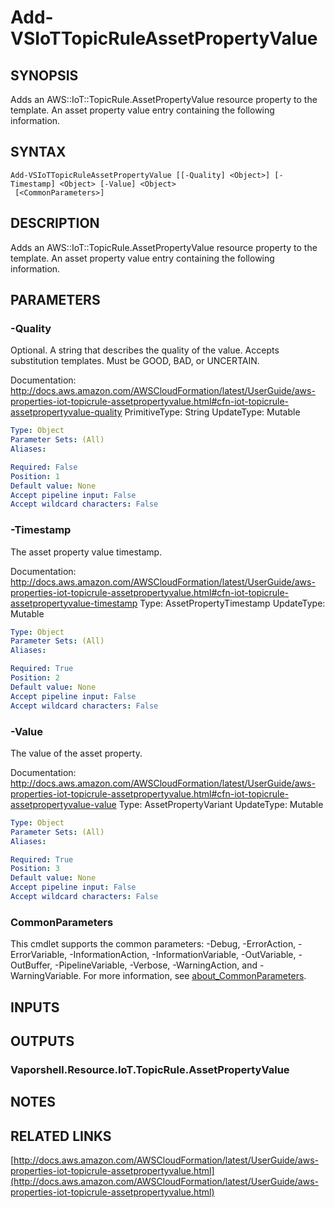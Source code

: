 # Add-VSIoTTopicRuleAssetPropertyValue

## SYNOPSIS
Adds an AWS::IoT::TopicRule.AssetPropertyValue resource property to the template.
An asset property value entry containing the following information.

## SYNTAX

```
Add-VSIoTTopicRuleAssetPropertyValue [[-Quality] <Object>] [-Timestamp] <Object> [-Value] <Object>
 [<CommonParameters>]
```

## DESCRIPTION
Adds an AWS::IoT::TopicRule.AssetPropertyValue resource property to the template.
An asset property value entry containing the following information.

## PARAMETERS

### -Quality
Optional.
A string that describes the quality of the value.
Accepts substitution templates.
Must be GOOD, BAD, or UNCERTAIN.

Documentation: http://docs.aws.amazon.com/AWSCloudFormation/latest/UserGuide/aws-properties-iot-topicrule-assetpropertyvalue.html#cfn-iot-topicrule-assetpropertyvalue-quality
PrimitiveType: String
UpdateType: Mutable

```yaml
Type: Object
Parameter Sets: (All)
Aliases:

Required: False
Position: 1
Default value: None
Accept pipeline input: False
Accept wildcard characters: False
```

### -Timestamp
The asset property value timestamp.

Documentation: http://docs.aws.amazon.com/AWSCloudFormation/latest/UserGuide/aws-properties-iot-topicrule-assetpropertyvalue.html#cfn-iot-topicrule-assetpropertyvalue-timestamp
Type: AssetPropertyTimestamp
UpdateType: Mutable

```yaml
Type: Object
Parameter Sets: (All)
Aliases:

Required: True
Position: 2
Default value: None
Accept pipeline input: False
Accept wildcard characters: False
```

### -Value
The value of the asset property.

Documentation: http://docs.aws.amazon.com/AWSCloudFormation/latest/UserGuide/aws-properties-iot-topicrule-assetpropertyvalue.html#cfn-iot-topicrule-assetpropertyvalue-value
Type: AssetPropertyVariant
UpdateType: Mutable

```yaml
Type: Object
Parameter Sets: (All)
Aliases:

Required: True
Position: 3
Default value: None
Accept pipeline input: False
Accept wildcard characters: False
```

### CommonParameters
This cmdlet supports the common parameters: -Debug, -ErrorAction, -ErrorVariable, -InformationAction, -InformationVariable, -OutVariable, -OutBuffer, -PipelineVariable, -Verbose, -WarningAction, and -WarningVariable. For more information, see [about_CommonParameters](http://go.microsoft.com/fwlink/?LinkID=113216).

## INPUTS

## OUTPUTS

### Vaporshell.Resource.IoT.TopicRule.AssetPropertyValue
## NOTES

## RELATED LINKS

[http://docs.aws.amazon.com/AWSCloudFormation/latest/UserGuide/aws-properties-iot-topicrule-assetpropertyvalue.html](http://docs.aws.amazon.com/AWSCloudFormation/latest/UserGuide/aws-properties-iot-topicrule-assetpropertyvalue.html)

